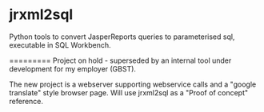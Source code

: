 jrxml2sql
=========

Python tools to convert JasperReports queries to parameterised sql, executable in SQL Workbench.


=========
Project on hold - superseded by an internal tool under development for my employer (GBST). 

The new project is a webserver supporting webservice calls and a "google translate" style browser page. Will use jrxml2sql as a "Proof of concept" reference.
